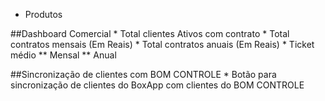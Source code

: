 * Produtos

##Dashboard Comercial
    * Total clientes Ativos com contrato
    * Total contratos mensais (Em Reais)
    * Total contratos anuais (Em Reais)
    * Ticket médio
        ** Mensal
        ** Anual

##Sincronização de clientes com BOM CONTROLE
    * Botão para sincronização de clientes do BoxApp com clientes do BOM CONTROLE